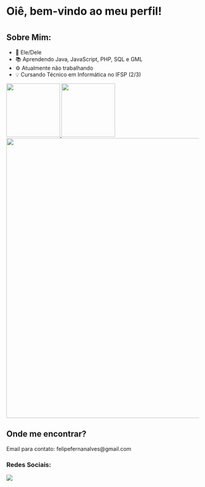 <h1>Oiê, bem-vindo ao meu perfil!<h1>

<h2>Sobre Mim:</h2>
<ul>
  <li>🙂 Ele/Dele</li>
  <li>📚 Aprendendo Java, JavaScript, PHP, SQL e GML</li>
  <li>⚙ Atualmente não trabalhando</li>
  <li>💡 Cursando Técnico em Informática no IFSP (2/3)</li>
</ul>

<div>
  <a href="https://github.com/PatoDeSapatos">
    <img style="height: 10em;" src="https://github-readme-stats.vercel.app/api?username=PatoDeSapatos&count_private=true&show_icons=true&theme=transparent&include_all_commits=true"/>
    <img style="height: 10em;" src="https://github-readme-stats.vercel.app/api/top-langs/?username=PatoDeSapatos&layout=compact&theme=transparent"/>
    <img style="width: 732px;" src="https://github-readme-stats.vercel.app/api/wakatime?username=PatoDeSapato&theme=transparent"/>
  </a>
</div>

<div>
  <h2>Onde me encontrar?</h2>
  <p>Email para contato: felipefernanalves@gmail.com</p>
  <h3>Redes Sociais: </h3>
  <a href="https://twitter.com/PatoEnsapatado" target="_blank"><img src="https://img.shields.io/badge/Twitter-1DA1F2?style=for-the-badge&logo=twitter&logoColor=white" /></a>
  
</div>
